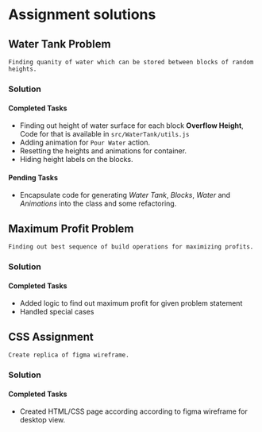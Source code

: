 # Assignment solutions

## Water Tank Problem
    Finding quanity of water which can be stored between blocks of random heights.
### Solution
#### Completed Tasks

- Finding out height of water surface for each block __Overflow Height__, Code for that is available in `src/WaterTank/utils.js`
- Adding animation for `Pour Water` action.
- Resetting the heights and animations for container.
- Hiding height labels on the blocks. 

#### Pending Tasks

- Encapsulate code for generating _Water Tank_, _Blocks_, _Water_ and _Animations_ into the class and some refactoring.

## Maximum Profit Problem
    Finding out best sequence of build operations for maximizing profits.

### Solution
#### Completed Tasks
- Added logic to find out maximum profit for given problem statement
- Handled special cases

## CSS Assignment
    Create replica of figma wireframe.

### Solution
#### Completed Tasks
- Created HTML/CSS page according according to figma wireframe for desktop view.

